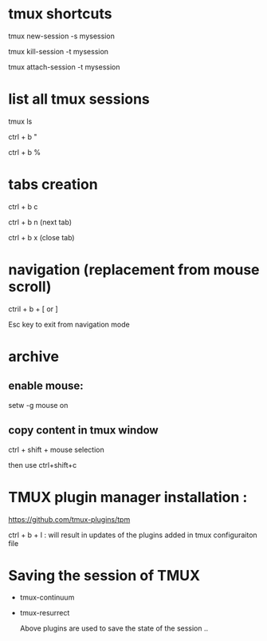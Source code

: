 # tmux shortcuts


tmux new-session  -s mysession

tmux kill-session -t mysession

tmux attach-session  -t mysession

# list all tmux sessions

tmux ls

ctrl + b "

ctrl + b %

# tabs creation

ctrl + b c 

ctrl + b n (next tab)

ctrl + b x (close tab)

# navigation (replacement from mouse scroll)

ctril + b + [ or ]

Esc key to exit from navigation mode



# archive
## enable mouse:

setw -g mouse on

## copy content in tmux window

ctrl + shift + mouse selection

then use ctrl+shift+c

# TMUX plugin manager installation :

https://github.com/tmux-plugins/tpm


ctrl + b + I : will result in updates of the plugins added in tmux configuraiton file


# Saving the session of TMUX

- tmux-continuum
- tmux-resurrect

  Above plugins are used to save the state of the session .. 


